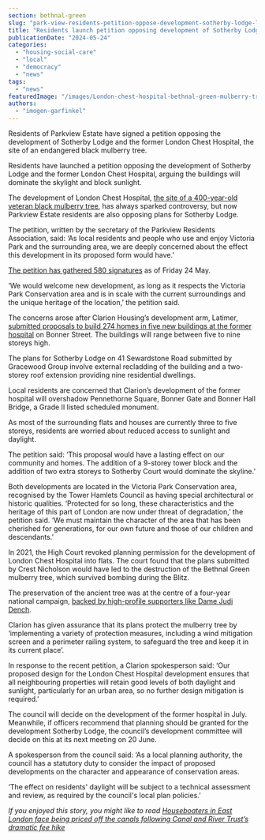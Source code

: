 ```yaml
---
section: bethnal-green
slug: "park-view-residents-petition-oppose-development-sotherby-lodge-london-chest-hospital-mulberry-tree"
title: "Residents launch petition opposing development of Sotherby Lodge and London Chest Hospital"
publicationDate: "2024-05-24"
categories: 
  - "housing-social-care"
  - "local"
  - "democracy"
  - "news"
tags: 
  - "news"
featuredImage: "/images/London-chest-hospital-bethnal-green-mulberry-tree-1.jpg"
authors: 
  - "imogen-garfinkel"
---
```


Residents of Parkview Estate have signed a petition opposing the development of Sotherby Lodge and the former London Chest Hospital, the site of an endangered black mulberry tree.

Residents have launched a petition opposing the development of Sotherby Lodge and the former London Chest Hospital, arguing the buildings will dominate the skylight and block sunlight. 

The development of London Chest Hospital, [the site of a 400-year-old veteran black mulberry tree](https://bethnalgreenlondon.co.uk/mulberry-tree-trail/), has always sparked controversy, but now Parkview Estate residents are also opposing plans for Sotherby Lodge.

The petition, written by the secretary of the Parkview Residents Association, said: ‘As local residents and people who use and enjoy Victoria Park and the surrounding area, we are deeply concerned about the effect this development in its proposed form would have.’

[The petition has gathered 580 signatures](https://www.change.org/p/london-chest-hospital-and-sotherby-lodge-development) as of Friday 24 May.

‘We would welcome new development, as long as it respects the Victoria Park Conservation area and is in scale with the current surroundings and the unique heritage of the location,’ the petition said.

The concerns arose after Clarion Housing’s development arm, Latimer, [submitted proposals to build 274 homes in five new buildings at the former hospital](https://romanroadlondon.com/london-chest-hospital-mulberry-tree-new-clarion-development-proposal/) on Bonner Street. The buildings will range between five to nine storeys high. 

The plans for Sotherby Lodge on 41 Sewardstone Road submitted by Gracewood Group involve external recladding of the building and a two-storey roof extension providing nine residential dwellings. 

Local residents are concerned that Clarion’s development of the former hospital will overshadow Pennethorne Square, Bonner Gate and Bonner Hall Bridge, a Grade II listed scheduled monument.

As most of the surrounding flats and houses are currently three to five storeys, residents are worried about reduced access to sunlight and daylight. 

The petition said: ‘This proposal would have a lasting effect on our community and homes. The addition of a 9-storey tower block and the addition of two extra storeys to Sotherby Court would dominate the skyline.’

Both developments are located in the Victoria Park Conservation area, recognised by the Tower Hamlets Council as having special architectural or historic qualities. ‘Protected for so long, these characteristics and the heritage of this part of London are now under threat of degradation,’ the petition said. ‘We must maintain the character of the area that has been cherished for generations, for our own future and those of our children and descendants.’

In 2021, the High Court revoked planning permission for the development of London Chest Hospital into flats. The court found that the plans submitted by Crest Nicholson would have led to the destruction of the Bethnal Green mulberry tree, which survived bombing during the Blitz.

The preservation of the ancient tree was at the centre of a four-year national campaign, [backed by high-profile supporters like Dame Judi Dench](https://www.standard.co.uk/homesandproperty/property-news/judi-dench-mulberry-tree-london-chest-hospital-new-plans-b1142561.html#:~:text=Previous%20developers%20Crest%20Nicolson%20ran,sits%20in%20the%20hospital%20grounds.&text=Dame%20Judi%20Dench%20rallied%20to,%E2%80%9Cfilled%20her%20with%20horror%E2%80%9D.).

Clarion has given assurance that its plans protect the mulberry tree by ‘implementing a variety of protection measures, including a wind mitigation screen and a perimeter railing system, to safeguard the tree and keep it in its current place’. 

In response to the recent petition, a Clarion spokesperson said: ‘Our proposed design for the London Chest Hospital development ensures that all neighbouring properties will retain good levels of both daylight and sunlight, particularly for an urban area, so no further design mitigation is required.’

The council will decide on the development of the former hospital in July. Meanwhile, if officers recommend that planning should be granted for the development Sotherby Lodge, the council’s development committee will decide on this at its next meeting on 20 June. 

A spokesperson from the council said: ‘As a local planning authority, the council has a statutory duty to consider the impact of proposed developments on the character and appearance of conservation areas. 

‘The effect on residents' daylight will be subject to a technical assessment and review, as required by the council's local plan policies.’

_If you enjoyed this story, you might like to read_ [_Houseboaters in East London face being priced off the canals following Canal and River Trust’s dramatic fee hike_](https://romanroadlondon.com/canal-boat-continuous-cruisers-licence-fee-campaign-canal-river-trust/)
